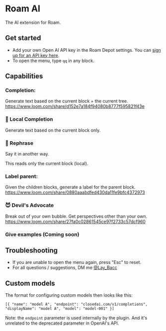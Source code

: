 # Roam AI
The AI extension for Roam. 

## Get started
- Add your own Open AI API key in the Roam Depot settings. You can [sign up for an API key here](https://openai.com/api/).
- To open the menu, type `qq` in any block.

## Capabilities
### Completion: 
Generate text based on the current block + the current tree.
https://www.loom.com/share/d152e7a184f94080b8777f595821f43e

### 📍 Local Completion
Generate text based on the current block only.

### 🔄 Rephrase
Say it in another way.

This reads only the current block (local). 

### Label parent: 
Given the children blocks, generate a label for the parent block.
https://www.loom.com/share/0880aaabdfed430da11fe9bfc4372973

### 😈 Devil's Advocate 
Break out of your own bubble. Get perspectives other than your own. 
https://www.loom.com/share/27fa0c02861545ce97f2733c57dcf960

### Give examples (Coming soon)

## Troubleshooting

- If you are unable to open the menu again, press "Esc" to reset.
- For all questions / suggestions, DM me [@Lay_Bacc](https://twitter.com/Lay_Bacc/)

## Custom models
The format for configuring custom models then looks like this:
```
[{ "name": "model A", "endpoint": "closedai.com/v1/completions", "displayName": "model A", "model": "model-001" }]
```

Note: the `endpoint` parameter is used internally by the plugin. And it's unrelated to the deprecated parameter in OpenAI's API.
